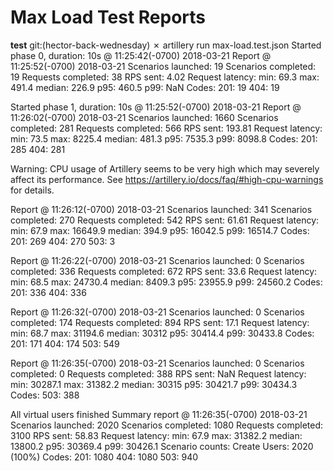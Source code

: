 # Max Load Test Reports
__test__ git:(hector-back-wednesday) ✗ artillery run max-load.test.json
Started phase 0, duration: 10s @ 11:25:42(-0700) 2018-03-21
Report @ 11:25:52(-0700) 2018-03-21
  Scenarios launched:  19
  Scenarios completed: 19
  Requests completed:  38
  RPS sent: 4.02
  Request latency:
    min: 69.3
    max: 491.4
    median: 226.9
    p95: 460.5
    p99: NaN
  Codes:
    201: 19
    404: 19

Started phase 1, duration: 10s @ 11:25:52(-0700) 2018-03-21
Report @ 11:26:02(-0700) 2018-03-21
  Scenarios launched:  1660
  Scenarios completed: 281
  Requests completed:  566
  RPS sent: 193.81
  Request latency:
    min: 73.5
    max: 8225.4
    median: 481.3
    p95: 7535.3
    p99: 8098.8
  Codes:
    201: 285
    404: 281

Warning:
CPU usage of Artillery seems to be very high
which may severely affect its performance.
See https://artillery.io/docs/faq/#high-cpu-warnings for details.

Report @ 11:26:12(-0700) 2018-03-21
  Scenarios launched:  341
  Scenarios completed: 270
  Requests completed:  542
  RPS sent: 61.61
  Request latency:
    min: 67.9
    max: 16649.9
    median: 394.9
    p95: 16042.5
    p99: 16514.7
  Codes:
    201: 269
    404: 270
    503: 3

Report @ 11:26:22(-0700) 2018-03-21
  Scenarios launched:  0
  Scenarios completed: 336
  Requests completed:  672
  RPS sent: 33.6
  Request latency:
    min: 68.5
    max: 24730.4
    median: 8409.3
    p95: 23955.9
    p99: 24560.2
  Codes:
    201: 336
    404: 336

Report @ 11:26:32(-0700) 2018-03-21
  Scenarios launched:  0
  Scenarios completed: 174
  Requests completed:  894
  RPS sent: 17.1
  Request latency:
    min: 68.7
    max: 31194.6
    median: 30312
    p95: 30414.4
    p99: 30433.8
  Codes:
    201: 171
    404: 174
    503: 549

Report @ 11:26:35(-0700) 2018-03-21
  Scenarios launched:  0
  Scenarios completed: 0
  Requests completed:  388
  RPS sent: NaN
  Request latency:
    min: 30287.1
    max: 31382.2
    median: 30315
    p95: 30421.7
    p99: 30434.3
  Codes:
    503: 388

All virtual users finished
Summary report @ 11:26:35(-0700) 2018-03-21
  Scenarios launched:  2020
  Scenarios completed: 1080
  Requests completed:  3100
  RPS sent: 58.83
  Request latency:
    min: 67.9
    max: 31382.2
    median: 13800.2
    p95: 30369.4
    p99: 30426.1
  Scenario counts:
    Create Users: 2020 (100%)
  Codes:
    201: 1080
    404: 1080
    503: 940
